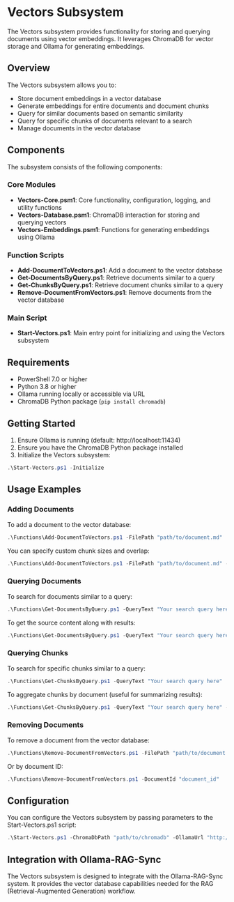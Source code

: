# Vectors Subsystem

The Vectors subsystem provides functionality for storing and querying documents using vector embeddings. It leverages ChromaDB for vector storage and Ollama for generating embeddings.

## Overview

The Vectors subsystem allows you to:

- Store document embeddings in a vector database
- Generate embeddings for entire documents and document chunks
- Query for similar documents based on semantic similarity
- Query for specific chunks of documents relevant to a search
- Manage documents in the vector database

## Components

The subsystem consists of the following components:

### Core Modules

- **Vectors-Core.psm1**: Core functionality, configuration, logging, and utility functions
- **Vectors-Database.psm1**: ChromaDB interaction for storing and querying vectors
- **Vectors-Embeddings.psm1**: Functions for generating embeddings using Ollama

### Function Scripts

- **Add-DocumentToVectors.ps1**: Add a document to the vector database
- **Get-DocumentsByQuery.ps1**: Retrieve documents similar to a query
- **Get-ChunksByQuery.ps1**: Retrieve document chunks similar to a query
- **Remove-DocumentFromVectors.ps1**: Remove documents from the vector database

### Main Script

- **Start-Vectors.ps1**: Main entry point for initializing and using the Vectors subsystem

## Requirements

- PowerShell 7.0 or higher
- Python 3.8 or higher
- Ollama running locally or accessible via URL
- ChromaDB Python package (`pip install chromadb`)

## Getting Started

1. Ensure Ollama is running (default: http://localhost:11434)
2. Ensure you have the ChromaDB Python package installed
3. Initialize the Vectors subsystem:

```powershell
.\Start-Vectors.ps1 -Initialize
```

## Usage Examples

### Adding Documents

To add a document to the vector database:

```powershell
.\Functions\Add-DocumentToVectors.ps1 -FilePath "path/to/document.md"
```

You can specify custom chunk sizes and overlap:

```powershell
.\Functions\Add-DocumentToVectors.ps1 -FilePath "path/to/document.md" -ChunkSize 500 -ChunkOverlap 100
```

### Querying Documents

To search for documents similar to a query:

```powershell
.\Functions\Get-DocumentsByQuery.ps1 -QueryText "Your search query here"
```

To get the source content along with results:

```powershell
.\Functions\Get-DocumentsByQuery.ps1 -QueryText "Your search query here" -ReturnSourceContent
```

### Querying Chunks

To search for specific chunks similar to a query:

```powershell
.\Functions\Get-ChunksByQuery.ps1 -QueryText "Your search query here"
```

To aggregate chunks by document (useful for summarizing results):

```powershell
.\Functions\Get-ChunksByQuery.ps1 -QueryText "Your search query here" -AggregateByDocument
```

### Removing Documents

To remove a document from the vector database:

```powershell
.\Functions\Remove-DocumentFromVectors.ps1 -FilePath "path/to/document.md"
```

Or by document ID:

```powershell
.\Functions\Remove-DocumentFromVectors.ps1 -DocumentId "document_id"
```

## Configuration

You can configure the Vectors subsystem by passing parameters to the Start-Vectors.ps1 script:

```powershell
.\Start-Vectors.ps1 -ChromaDbPath "path/to/chromadb" -OllamaUrl "http://localhost:11434" -EmbeddingModel "mxbai-embed-large:latest" -ChunkSize 1000 -ChunkOverlap 200
```

## Integration with Ollama-RAG-Sync

The Vectors subsystem is designed to integrate with the Ollama-RAG-Sync system. It provides the vector database capabilities needed for the RAG (Retrieval-Augmented Generation) workflow.
